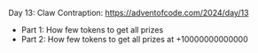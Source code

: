 Day 13: Claw Contraption: https://adventofcode.com/2024/day/13

- Part 1: How few tokens to get all prizes
- Part 2: How few tokens to get all prizes at +10000000000000